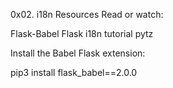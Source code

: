 0x02. i18n
Resources
Read or watch:

Flask-Babel
Flask i18n tutorial
pytz

Install the Babel Flask extension:

 pip3 install flask_babel==2.0.0
